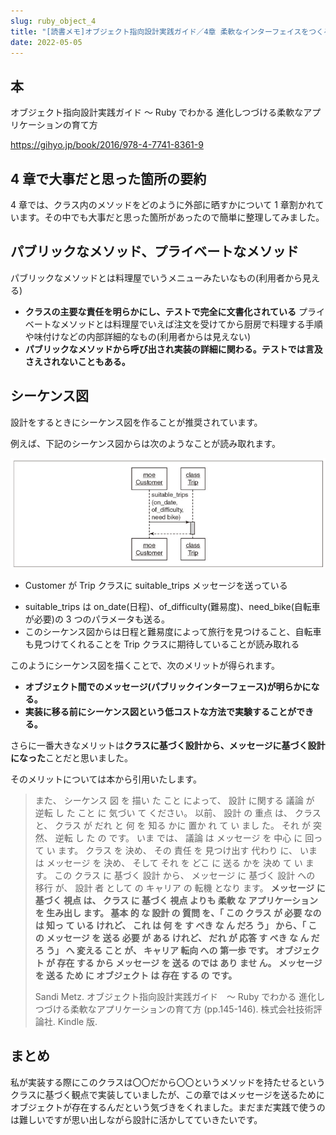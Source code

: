 ```yaml
---
slug: ruby_object_4
title: "[読書メモ]オブジェクト指向設計実践ガイド／4章 柔軟なインターフェイスをつくる"
date: 2022-05-05
---
```


## 本

オブジェクト指向設計実践ガイド ～ Ruby でわかる 進化しつづける柔軟なアプリケーションの育て方

https://gihyo.jp/book/2016/978-4-7741-8361-9

## 4 章で大事だと思った箇所の要約

4 章では、クラス内のメソッドをどのように外部に晒すかについて 1 章割かれています。その中でも大事だと思った箇所があったので簡単に整理してみました。

## パブリックなメソッド、プライベートなメソッド

パブリックなメソッドとは料理屋でいうメニューみたいなもの(利用者から見える)

- **クラスの主要な責任を明らかにし、テストで完全に文書化されている**
  プライベートなメソッドとは料理屋でいえば注文を受けてから厨房で料理する手順や味付けなどの内部詳細的なもの(利用者からは見えない)
- **パブリックなメソッドから呼び出され実装の詳細に関わる。テストでは言及さえされないこともある。**

## シーケンス図

設計をするときにシーケンス図を作ることが推奨されています。

例えば、下記のシーケンス図からは次のようなことが読み取れます。

![](img1.png)

- Customer が Trip クラスに suitable_trips メッセージを送っている

* suitable_trips は on_date(日程)、of_difficulty(難易度)、need_bike(自転車が必要)の 3 つのパラメータも送る。
* このシーケンス図からは日程と難易度によって旅行を見つけること、自転車も見つけてくれることを Trip クラスに期待していることが読み取れる

このようにシーケンス図を描くことで、次のメリットが得られます。

- **オブジェクト間でのメッセージ(パブリックインターフェース)が明らかになる。**
- **実装に移る前にシーケンス図という低コストな方法で実験することができる。**

さらに一番大きなメリットは**クラスに基づく設計から、メッセージに基づく設計になった**ことだと思いました。

そのメリットについては本から引用いたします。

> また、 シーケンス 図 を 描い た こと によって、 設計 に関する 議論 が 逆転 し た こと に 気づい て ください。 以前、 設計 の 重点 は、 クラス と、 クラス が だれ と 何 を 知る かに 置か れ て い まし た。 それ が 突然、 逆転 し た の です。 いま では、 議論 は メッセージ を 中心 に 回っ て い ます。 クラス を 決め、 その 責任 を 見つけ出す 代わり に、 いま は メッセージ を 決め、 そして それ を どこ に 送る かを 決め て い ます。
> この クラス に 基づく 設計 から、 メッセージ に 基づく 設計 への 移行 が、 設計 者 として の キャリア の 転機 となり ます。 **メッセージ に 基づく 視点 は、 クラス に 基づく 視点 よりも 柔軟 な アプリケーション を 生み出し ます。 基本 的 な 設計 の 質問 を、「 この クラス が 必要 なのは 知っ て いる けれど、 これ は 何 を す べき な ん だろ う」 から、「 この メッセージ を 送る 必要 が ある けれど、 だれ が 応答 す べき な ん だろ う」 へ 変える こと が、 キャリア 転向 への 第一歩 です。 オブジェクト が 存在 する から メッセージ を 送る のでは あり ませ ん。 メッセージ を 送る ため に オブジェクト は 存在 する の です。**
>
> Sandi Metz. オブジェクト指向設計実践ガイド　～ Ruby でわかる 進化しつづける柔軟なアプリケーションの育て方 (pp.145-146). 株式会社技術評論社. Kindle 版.

## まとめ

私が実装する際にこのクラスは〇〇だから〇〇というメソッドを持たせるというクラスに基づく観点で実装していましたが、この章ではメッセージを送るためにオブジェクトが存在するんだという気づきをくれました。まだまだ実践で使うのは難しいですが思い出しながら設計に活かしてていきたいです。

